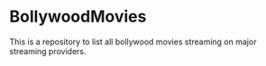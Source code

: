 # BollywoodMovies
This is a repository to list all bollywood movies streaming on major streaming providers.
